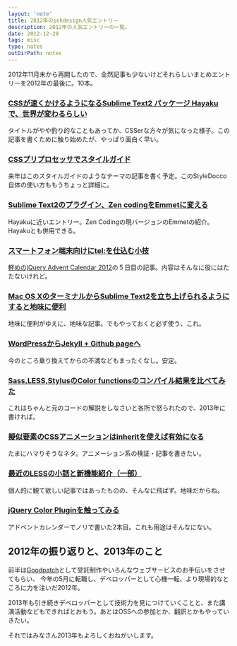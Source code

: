 ```yaml
---
layout: 'note'
title: 2012年のinkdesign人気エントリー
description: 2012年の人気エントリーの一覧。
date: 2012-12-29
tags: misc
type: notes
outDirPath: notes
---
```

2012年11月末から再開したので、全然記事も少ないけどそれらしいまとめエントリーを2012年の最後に。10本。

### [CSSが速くかけるようになるSublime Text2 パッケージ Hayakuで、世界が変わるらしい](http://inkdesign.jp/notes/2012/11/27/Hayaku-changed-my-world.html)

タイトルがやや釣り的なこともあってか、CSSerな方々が気になった様子。この記事を書くために触り始めたが、やっぱり面白く早い。

### [CSSプリプロセッサでスタイルガイド](http://inkdesign.jp/notes/2012/12/07/css-preprocessor-styleguide.html)

来年はこのスタイルガイドのようなテーマの記事を書く予定。このStyleDocco自体の使い方ももうちょっと詳細に。

### [Sublime Text2のプラグイン、Zen codingをEmmetに変える](http://inkdesign.jp/notes/2012/11/27/zencoding-to-emmet.html)

Hayakuに近いエントリー。Zen Codingの現バージョンのEmmetの紹介。Hayakuとも併用できる。

### [スマートフォン端末向けにtel:を仕込む小技](http://inkdesign.jp/notes/2012/12/05/jquery-applies-tel-number.html)

[軽めのjQuery Advent Calendar 2012](http://www.adventar.org/calendars/29)の５日目の記事。内容はそんなに役にはたたないけれど。

### [Mac OS XのターミナルからSublime Text2を立ち上げられるようにすると地味に便利](http://inkdesign.jp/notes/2012/11/29/open-file-by-subl.html)

地味に便利がゆえに、地味な記事。でもやっておくと必ず使う、これ。

### [WordPressからJekyll + Github pageへ](http://inkdesign.jp/notes/2012/11/14/inkdesign-on-ghpage.html)

今のところ乗り換えてからの不満などもまったくなし。安定。

### [Sass,LESS,StylusのColor functionsのコンパイル結果を比べてみた](http://inkdesign.jp/notes/2012/11/28/Preprocessor-color-functions.html)

これはちゃんと元のコードの解説をしなさいと各所で怒られたので、2013年に書ければ。

### [擬似要素のCSSアニメーションはinheritを使えば有効になる](http://inkdesign.jp/notes/2012/12/01/pseudo-animation.html)

たまにハマりそうなネタ。アニメーション系の検証・記事を書きたい。

### [最近のLESSの小話と新機能紹介（一部）](http://inkdesign.jp/notes/2012/12/08/less-new-colors.html)

個人的に観て欲しい記事ではあったものの、そんなに飛ばず。地味だからね。

### [jQuery Color Pluginを触ってみる](http://inkdesign.jp/notes/2012/12/13/jquery-color.html)

アドベントカレンダーでノリで書いた2本目。これも用途はそんなにない。

## 2012年の振り返りと、2013年のこと

前半は[Goodpatch](http://goodpatch.co)として受託制作やいろんなウェブサービスのお手伝いをさせてもらい、
今年の5月に転職し、デベロッパーとして心機一転、より現場的なところに力を注いだ2012年。

2013年も引き続きデベロッパーとして技術力を見につけていくことと、また講演活動などもできればとおもう。あとはOSSへの参加とか、翻訳とかもやっていきたい。

それではみなさん2013年もよろしくおねがいします。